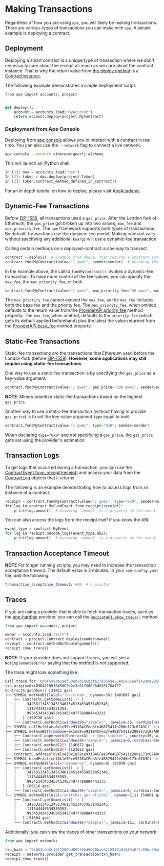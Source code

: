 # Making Transactions

Regardless of how you are using `ape`, you will likely be making transactions.
There are various types of transactions you can make with `ape`. A simple example is deploying a contract.

## Deployment

Deploying a smart contract is a unique type of transaction where we don't necessarily care about the receipt as much
as we care about the contract instance. That is why the return value from
[the deploy method](../methoddocs/api.html?highlight=accountapi#ape.api.accounts.AccountAPI.deploy) is a
[ContractInstance](../methoddocs/contracts.html?highlight=contractinstance#ape.contracts.base.ContractInstance).

The following example demonstrates a simple deployment script:

```python
from ape import accounts, project


def deploy():
    account = accounts.load("MyAccount")
    return account.deploy(project.MyContract)
```

### Deployment from Ape Console

Deploying from [ape console](./console.html) allows you to interact with a contract in real time. You can also use the `--network` flag to connect a live network. 

```bash
ape console --network ethereum:goerli:alchemy
```

This will launch an IPython shell:

```python
In [1]: dev = accounts.load("dev")
In [2]: token = dev.deploy(project.Token) 
In [3]: token.contract_method_defined_in_contract()
```

For an in depth tutorial on how to deploy, please visit [ApeAcademy](https://academy.apeworx.io/).

## Dynamic-Fee Transactions

Before [EIP-1559](https://eips.ethereum.org/EIPS/eip-1559), all transactions used a `gas_price`.
After the London fork of Ethereum, the `gas_price` got broken up into two values, `max_fee` and `max_priority_fee`.
The `ape` framework supports both types of transactions. By default, transactions use the dynamic-fee model.
Making contract calls without specifying any additional `kwargs` will use a dynamic-fee transaction.

Calling certain methods on a deployed-contract is one way to transact.

```python
contract = deploy()  # Example from above, that returns a contract instance.
contract.fundMyContract(value="1 gwei", sender=sender)  # Assuming there is a method named 'fundMyContract' on MyContract.
```

In the example above, the call to `fundMyContract()` invokes a dynamic-fee transaction.
To have more control of the fee-values, you can specify the `max_fee`, the `max_priority_fee`, or both.

```python
contract.fundMyContract(value="1 gwei", max_priority_fee="50 gwei", max_fee="100 gwei", sender=sender)
```

The `max_priority_fee` cannot exceed the `max_fee`, as the `max_fee` includes both the base fee and the priority fee.
The `max_priority_fee`, when omitted, defaults to the return value from the
[ProviderAPI.priority_fee](../methoddocs/api.html?highlight=accountapi#ape.api.providers.ProviderAPI.priority_fee)
method property.
The `max_fee`, when omitted, defaults to the `priority_fee` (which gets its default applied beforehand) plus the latest
the value returned from the
[ProviderAPI.base_fee](../methoddocs/api.html?highlight=accountapi#ape.api.providers.ProviderAPI.base_fee) method
property.

## Static-Fee Transactions

Static-fee transactions are the transactions that Ethereum used before the London-fork
(before [EIP-1559](https://eips.ethereum.org/EIPS/eip-1559)).
**However, some applications may still require using static-fee transactions.**

One way to use a static-fee transaction is by specifying the `gas_price` as a key-value argument:

```python
contract.fundMyContract(value="1 gwei", gas_price="100 gwei", sender=sender)
```

**NOTE**: Miners prioritize static-fee transactions based on the highest `gas_price`.

Another way to use a static-fee transaction (without having to provide `gas_price`) is to set the key-value
argument `type` equal to `0x00`.

```python
contract.fundMyContract(value="1 gwei", type="0x0", sender=sender)
```

When declaring `type="0x0"` and _not_ specifying a `gas_price`, the `gas_price` gets set using the provider's estimation.

## Transaction Logs

To get logs that occurred during a transaction, you can use the [ContractEvent.from_receipt(receipt)](../methoddocs/contracts.html?highlight=contractevent#ape.contracts.base.ContractEvent.from_receipt) and access your data from the [ContractLog](../methoddocs/types.html#ape.types.ContractLog) objects that it returns.

The following is an example demonstrating how to access logs from an instance of a contract:

```python
receipt = contract.fundMyContract(value="1 gwei", type="0x0", sender=sender)
for log in contract.MyFundEvent.from_receipt(receipt):
    print(log.amount)  # Assuming 'amount' is a property on the event.
```

You can also access the logs from the receipt itself if you know the ABI:

```python
event_type = contract.MyEvent
for log in receipt.decode_logs(event_type.abi):
    print(log.amount)  # Assuming 'amount' is a property on the event.
```

## Transaction Acceptance Timeout

**NOTE** For longer running scripts, you may need to increase the transaction acceptance timeout.
The default value is 2 minutes.
In your `ape-config.yaml` file, add the following:

```yaml
transaction_acceptance_timeout: 600  # 5 minutes
```

## Traces

If you are using a provider that is able to fetch transaction traces, such as the [ape-hardhat](https://github.com/ApeWorX/ape-hardhat) provider, you can call the [`ReceiptAPI.show_trace()`](../methoddocs/api.html?highlight=receiptapi#ape.api.transactions.ReceiptAPI.show_trace) method.

```python
from ape import accounts, project

owner = accounts.load("acct")
contract = project.Contract.deploy(sender=owner)
receipt = contract.methodWithoutArguments()
receipt.show_trace()
```

**NOTE**: If your provider does not support traces, you will see a `NotImplementedError` saying that the method is not supported.

The trace might look something like:

```bash
Call trace for '0xbf6c0da1aaf504d3d1a6dcfa37d30bae25a05931eef142994225c313fcc28cd8'
txn.origin=0xc89D42189f0450C2b2c3c61f58Ec5d628176A1E7
ContractA.goodbye() [31011 gas]                                                                                                                                     
├── SYMBOL.methodB1(lolol="ice-cream", dynamo=36) [401697 gas]                                                                                                      
│   ├── ContractC.getSomeList() -> [                                                                                                                                
│   │     3425311345134513461345134534531452345,                                                                                                                    
│   │     111344445534535353,                                                                                                                                       
│   │     993453434534534534534977788884443333                                                                                                                      
│   │   ] [369738 gas]                                                                                                                                              
│   └── ContractC.methodC1(windows95="simpler", jamaica=36, cardinal=ContractA) [363505 gas]                                                                        
├── SYMBOL.callMe(blue=0x1e59ce931B4CFea3fe4B875411e280e173cB7A9C) -> 0x1e59ce931B4CFea3fe4B875411e280e173cB7A9C [233062 gas]                                       
├── SYMBOL.methodB2(trombone=0x1e59ce931B4CFea3fe4B875411e280e173cB7A9C) [231581 gas]                                                                               
│   ├── ContractC.paperwork(ContractA) -> (os="simpler", country=36, wings=ContractA) [226996 gas]                                                                  
│   ├── ContractC.methodC1(windows95="simpler", jamaica=0, cardinal=ContractC) [221899 gas]                                                                         
│   ├── ContractC.methodC2() [146872 gas]                                                                                                                           
│   └── ContractC.methodC2() [121652 gas]                                                                                                                           
├── ContractC.addressToValue(0x1e59ce931B4CFea3fe4B875411e280e173cB7A9C) -> 0 [99935 gas]                                                                           
├── SYMBOL.bandPractice(0x1e59ce931B4CFea3fe4B875411e280e173cB7A9C) -> 0 [93900 gas]                                                                                
├── SYMBOL.methodB1(lolol="lemondrop", dynamo=0) [91930 gas]                                                                                                        
│   ├── ContractC.getSomeList() -> [                                                                                                                                
│   │     3425311345134513461345134534531452345,                                                                                                                    
│   │     111344445534535353,                                                                                                                                       
│   │     993453434534534534534977788884443333                                                                                                                      
│   │   ] [86116 gas]                                                                                                                                               
│   └── ContractC.methodC1(windows95="simpler", jamaica=0, cardinal=ContractA) [82344 gas]                                                                          
└── SYMBOL.methodB1(lolol="snitches_get_stiches", dynamo=111) [54861 gas]                                                                                           
    ├── ContractC.getSomeList() -> [                                                                                                                                
    │     3425311345134513461345134534531452345,                                                                                                                    
    │     111344445534535353,                                                                                                                                       
    │     993453434534534534534977788884443333                                                                                                                      
    │   ] [51694 gas]                                                                                                                                               
    └── ContractC.methodC1(windows95="simpler", jamaica=111, cardinal=ContractA) [47921 gas]
```

Additionally, you can view the traces of other transactions on your network.

```python
from ape import networks

txn_hash = "0x053cba5c12172654d894f66d5670bab6215517a94189a9ffc09bc40a589ec04d"
receipt = networks.provider.get_transaction(txn_hash)
receipt.show_trace()
```